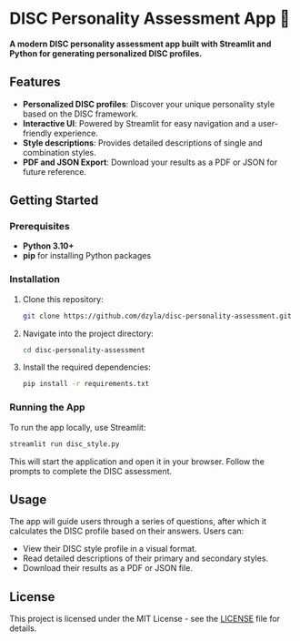 # DISC Personality Assessment App 👤

**A modern DISC personality assessment app built with Streamlit and Python for generating personalized DISC profiles.**

## Features

- **Personalized DISC profiles**: Discover your unique personality style based on the DISC framework.
- **Interactive UI**: Powered by Streamlit for easy navigation and a user-friendly experience.
- **Style descriptions**: Provides detailed descriptions of single and combination styles.
- **PDF and JSON Export**: Download your results as a PDF or JSON for future reference.

## Getting Started

### Prerequisites

- **Python 3.10+**
- **pip** for installing Python packages

### Installation

1. Clone this repository:
   ```bash
   git clone https://github.com/dzyla/disc-personality-assessment.git
   ```
2. Navigate into the project directory:
   ```bash
   cd disc-personality-assessment
   ```
3. Install the required dependencies:
   ```bash
   pip install -r requirements.txt
   ```

### Running the App

To run the app locally, use Streamlit:

```bash
streamlit run disc_style.py
```

This will start the application and open it in your browser. Follow the prompts to complete the DISC assessment.

## Usage

The app will guide users through a series of questions, after which it calculates the DISC profile based on their answers. Users can:

- View their DISC style profile in a visual format.
- Read detailed descriptions of their primary and secondary styles.
- Download their results as a PDF or JSON file.

## License

This project is licensed under the MIT License - see the [LICENSE](LICENSE) file for details.

